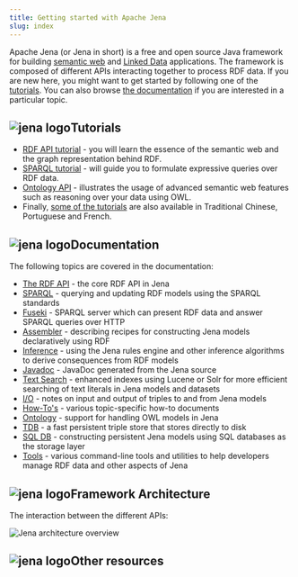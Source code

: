 ```yaml
---
title: Getting started with Apache Jena
slug: index
---
```


Apache Jena (or Jena in short) is a free and open source Java 
framework for building [semantic web](http://en.wikipedia.org/wiki/Semantic_Web) and 
[Linked Data](http://linkeddata.org/) applications.
The framework is composed of different APIs interacting together to process RDF data. If you are new here, you might want to
get started by following one of the [tutorials](/tutorials/index.html). You can also browse [the documentation](/documentation/index.html) if you are interested in a particular topic.

<h2><img class="logo-menu" src="/images/jena-logo/jena-logo-notext-small.png" alt="jena logo">Tutorials</h2>

* [RDF API tutorial](/tutorials/rdf_api.html) - you will learn 
the essence of the semantic web and the graph representation
behind RDF.
* [SPARQL tutorial](/tutorials/sparql.html) - will guide you 
to formulate expressive queries over RDF data.
* [Ontology API](/documentation/ontology) - illustrates the
usage of advanced semantic web features such as reasoning over your data using OWL.
* Finally, [some of the tutorials](/tutorials/index.html) are also available in Traditional Chinese, Portuguese and French.

<h2><img class="logo-menu" src="/images/jena-logo/jena-logo-notext-small.png" alt="jena logo">Documentation</h2>

The following topics are covered in the documentation:

* [The RDF API](/documentation/rdf/) - the core RDF API in Jena
* [SPARQL](/documentation/query/) - querying and updating RDF models using the SPARQL standards
* [Fuseki](/documentation/fuseki2/) - SPARQL server which can present RDF data and answer SPARQL queries over HTTP
* [Assembler](/documentation/assembler/) - describing recipes for constructing Jena models declaratively using RDF
* [Inference](/documentation/inference/) - using the Jena rules engine and other inference algorithms to derive consequences from RDF models
* [Javadoc](/documentation/javadoc/) - JavaDoc generated from the Jena source
* [Text Search](/documentation/query/text-query.html) - enhanced indexes using Lucene or Solr for more efficient searching of text literals in Jena models and datasets
* [I/O](/documentation/io/) - notes on input and output of triples to and from Jena models
* [How-To's](/documentation/notes/) - various topic-specific how-to documents
* [Ontology](/documentation/ontology/) - support for handling OWL models in Jena
* [TDB](/documentation/tdb/) - a fast persistent triple store that stores directly to disk
* [SQL DB](/documentation/sdb/) - constructing persistent Jena models using SQL databases as the storage layer
* [Tools](/documentation/tools/) - various command-line tools and utilities to help developers manage RDF data and other aspects of Jena

<h2><img class="logo-menu" src="/images/jena-logo/jena-logo-notext-small.png" alt="jena logo">Framework Architecture</h2>

The interaction between the different APIs:

![Jena architecture overview](/images/jena-architecture.png "Jena architecture overview")

<h2><img class="logo-menu" src="/images/jena-logo/jena-logo-notext-small.png" alt="jena logo">Other resources</h2>
